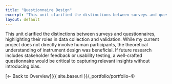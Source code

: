 ```yaml
---
title: "Questionnaire Design"
excerpt: "This unit clarified the distinctions between surveys and questionnaires, highlighting their roles in data collection and..."
layout: default
---
```


This unit clarified the distinctions between surveys and questionnaires, highlighting their roles in data collection and validation. While my current project does not directly involve human participants, the theoretical understanding of instrument design was beneficial. If future research includes stakeholder feedback or usability testing, a well-crafted questionnaire would be critical to capturing relevant insights without introducing bias.

[← Back to Overview]({{ site.baseurl }}/_portfolio/portfolio-4)
